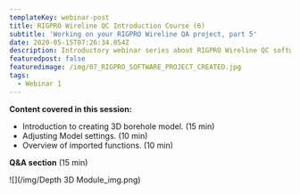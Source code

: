 ```yaml
---
templateKey: webinar-post
title: RIGPRO Wireline QC Introduction Course (6)
subtitle: 'Working on your RIGPRO Wireline QA project, part 5'
date: 2020-05-15T07:26:34.054Z
description: Introductory webinar series about RIGPRO Wireline QC software platform.
featuredpost: false
featuredimage: /img/07_RIGPRO_SOFTWARE_PROJECT_CREATED.jpg
tags:
  - Webinar 1
---
```

**Content covered in this session:**

* Introduction to creating 3D borehole model. (15 min)
* Adjusting Model settings. (10 min)
* Overview of imported functions. (10 min)

**Q&A section** (15 min)

![](/img/Depth 3D Module_img.png)

